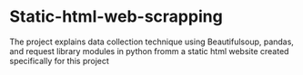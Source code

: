 ﻿# Static-html-web-scrapping
The project explains data collection technique using Beautifulsoup, pandas, and request library modules in python fromm a static html website created specifically for this project

